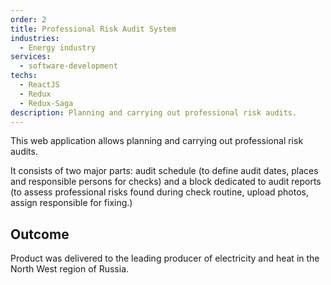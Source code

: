 ```yaml
---
order: 2
title: Professional Risk Audit System
industries:
  - Energy industry
services:
  - software-development
techs:
  - ReactJS
  - Redux
  - Redux-Saga
description: Planning and carrying out professional risk audits. 
---
```

This web application allows planning and carrying out professional risk audits. 

It consists of two major parts: audit schedule (to define audit dates, places and responsible persons for checks) and a block dedicated to audit reports (to assess professional risks found during check routine, upload photos, assign responsible for fixing.) 

## Outcome

Product was delivered to the leading producer of electricity and heat in the North West region of Russia.
